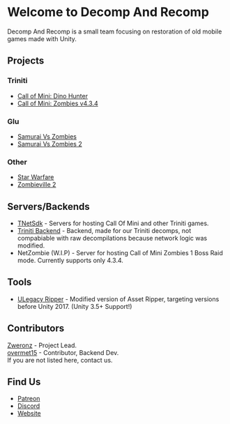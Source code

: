 # Welcome to Decomp And Recomp

Decomp And Recomp is a small team focusing on restoration of old mobile games made with Unity.

## Projects

### Triniti
- [Call of Mini: Dino Hunter](https://github.com/Decomp-And-Recomp/Call-Of-Mini-Dino-Hunter)
- [Call of Mini: Zombies v4.3.4](https://github.com/Decomp-And-Recomp/Call-of-Mini-Zombies-v4.3.4)

### Glu
- [Samurai Vs Zombies](https://github.com/Decomp-And-Recomp/Samurai-Vs-Zombies)
- [Samurai Vs Zombies 2](https://github.com/Decomp-And-Recomp/Samurai-Vs-Zombies-2)

### Other
- [Star Warfare](https://github.com/Decomp-And-Recomp/Star-Warfare)
- [Zombieville 2](https://github.com/Decomp-And-Recomp/Zombieville-USA-2)

## Servers/Backends

- [TNetSdk](https://github.com/Decomp-And-Recomp/TNetSdk-Backend) - Servers for hosting Call Of Mini and other Triniti games.  
- [Triniti Backend](https://github.com/Decomp-And-Recomp/Triniti-Backend) - Backend, made for our Triniti decomps, not compabiable with raw decompilations because network logic was modified.
- NetZombie (W.I.P) - Server for hosting Call of Mini Zombies 1 Boss Raid mode. Currently supports only 4.3.4.

## Tools
- [ULegacy Ripper](https://github.com/Decomp-And-Recomp/ULegacy-Ripper) - Modified version of Asset Ripper, targeting versions before Unity 2017. (Unity 3.5+ Support!)

## Contributors
[Zweronz](https://github.com/Zweronz) - Project Lead.  
[overmet15](https://github.com/overmet15) - Contributor, Backend Dev.  
If you are not listed here, contact us.

## Find Us
- [Patreon](https://www.patreon.com/c/Zweronz)
- [Discord](https://discord.gg/Vd3VhGQceR)
- [Website](https://recompilation.net/)

